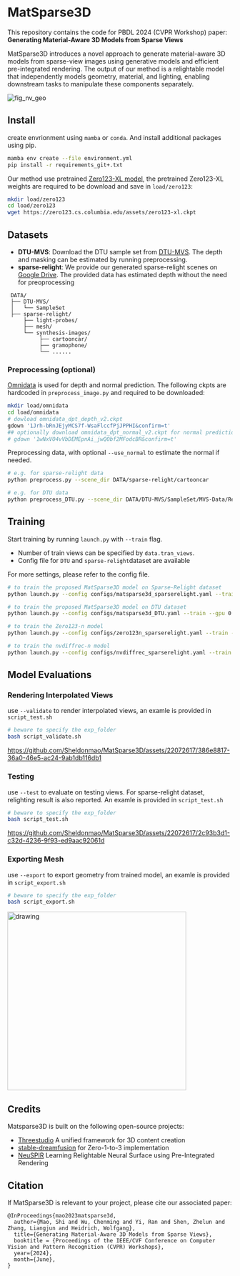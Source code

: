 
# MatSparse3D
This repository contains the code for PBDL 2024 (CVPR Workshop) paper: **Generating Material-Aware 3D Models from Sparse Views**

MatSparse3D introduces a novel approach to generate material-aware 3D models from sparse-view images using generative models and efficient pre-integrated rendering. The output of our method is a relightable model that independently models geometry, material, and lighting, enabling downstream tasks to manipulate these components separately. 

![fig_nv_geo](https://github.com/Sheldonmao/MatSparse3D/assets/22072617/b69d573f-d975-4891-bb18-46d7d7c5a387)

## Install
create envrionment using `mamba` or `conda`. And install additional packages using pip.
``` bash
mamba env create --file environment.yml
pip install -r requirements_git+.txt 
```

Our method use pretrained [Zero123-XL model](https://objaverse.allenai.org/docs/zero123-xl/), the pretrained Zero123-XL weights are required to be download and save in `load/zero123`:
```sh
mkdir load/zero123
cd load/zero123
wget https://zero123.cs.columbia.edu/assets/zero123-xl.ckpt
```

## Datasets
 - **DTU-MVS**: Download the DTU sample set from [DTU-MVS](http://roboimagedata2.compute.dtu.dk/data/MVS/SampleSet.zip). The depth and masking can be estimated by running preprocessing.
 - **sparse-relight**: We provide our generated sparse-relight scenes on [Google Drive](https://drive.google.com/file/d/1F27Ti0pA0CMnUz0ipGypP_gMuZOjUHss/view?usp=sharing). The provided data has estimated depth without the need for preoprocessing

```
 DATA/
 ├── DTU-MVS/
 │   └── SampleSet
 ├── sparse-relight/
     ├── light-probes/
     ├── mesh/
     └── synthesis-images/
          ├── cartooncar/
          ├── gramophone/
          └── ......
```

### Preprocessing (optional)
 [Omnidata](https://github.com/EPFL-VILAB/omnidata/tree/main/omnidata_tools/torch) is used for depth and normal prediction. The following ckpts are hardcoded in `preprocess_image.py` and required to be downloaded:
```bash
mkdir load/omnidata
cd load/omnidata
# dowload omnidata_dpt_depth_v2.ckpt
gdown '1Jrh-bRnJEjyMCS7f-WsaFlccfPjJPPHI&confirm=t' 
## optionally download omnidata_dpt_normal_v2.ckpt for normal prediction
# gdown '1wNxVO4vVbDEMEpnAi_jwQObf2MFodcBR&confirm=t' 
```
Preprocessing data, with optional `--use_normal` to estimate the normal if needed. 

``` bash
# e.g. for sparse-relight data
python preprocess.py --scene_dir DATA/sparse-relight/cartooncar

# e.g. for DTU data
python preprocess_DTU.py --scene_dir DATA/DTU-MVS/SampleSet/MVS-Data/Rectified/scan56
```


## Training
Start training by running `launch.py` with `--train` flag. 

- Number of train views can be specified by `data.tran_views`. 
- Config file for `DTU` and `sparse-relight`dataset are available

For more settings, please refer to the config file.
``` bash
# to train the proposed MatSparse3D model on Sparse-Relight dataset
python launch.py --config configs/matsparse3d_sparserelight.yaml --train --gpu 0 data.train_views=5

# to train the proposed MatSparse3D model on DTU dataset
python launch.py --config configs/matsparse3d_DTU.yaml --train --gpu 0 data.train_views=5

# to train the Zero123-n model
python launch.py --config configs/zero123n_sparserelight.yaml --train --gpu 0 data.train_views=5

# to train the nvdiffrec-n model
python launch.py --config configs/nvdiffrec_sparserelight.yaml --train --gpu 0 data.train_views=5
```

## Model Evaluations

### Rendering Interpolated Views

use `--validate` to render interpolated views, an examle is provided in `script_test.sh`
``` bash
# beware to specify the exp_folder
bash script_validate.sh 
```


https://github.com/Sheldonmao/MatSparse3D/assets/22072617/386e8817-36a0-46e5-ac24-9ab1db116db1


### Testing
use `--test` to evaluate on testing views. For sparse-relight dataset, relighting result is also reported. An examle is provided in `script_test.sh`
``` bash
# beware to specify the exp_folder
bash script_test.sh 
```


https://github.com/Sheldonmao/MatSparse3D/assets/22072617/2c93b3d1-c32d-4236-9f93-ed9aac92061d


### Exporting Mesh
use `--export` to export geometry from trained model, an examle is provided in `script_export.sh`
``` bash
# beware to specify the exp_folder
bash script_export.sh 
```

<img src="https://github.com/Sheldonmao/MatSparse3D/assets/22072617/c27f2ac8-83b9-481b-8404-d7fff62e7a22" alt="drawing" width="400"/>


## Credits
Matsparse3D is built on the following open-source projects:

- [Threestudio](https://github.com/threestudio-project/threestudio) A unified framework for 3D content creation
- [stable-dreamfusion](https://github.com/ashawkey/stable-dreamfusion) for Zero-1-to-3 implementation
- [NeuSPIR](https://github.com/Sheldonmao/NeuSPIR) Learning Relightable Neural Surface using Pre-Integrated Rendering

  
## Citation
If MatSparse3D is relevant to your project, please cite our associated paper:
```
@InProceedings{mao2023matsparse3d,
  author={Mao, Shi and Wu, Chenming and Yi, Ran and Shen, Zhelun and Zhang, Liangjun and Heidrich, Wolfgang},
  title={Generating Material-Aware 3D Models from Sparse Views},
  booktitle = {Proceedings of the IEEE/CVF Conference on Computer Vision and Pattern Recognition (CVPR) Workshops},
  year={2024},
  month={June},
}
```


